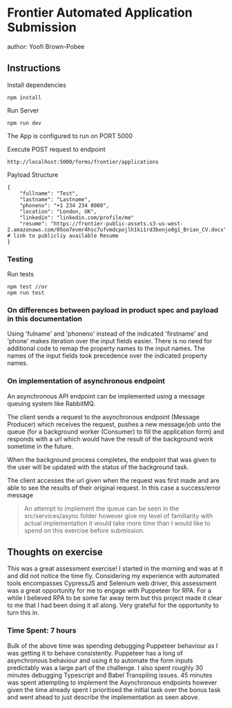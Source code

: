 # Frontier Automated Application Submission
author: Yoofi Brown-Pobee

## Instructions

Install dependencies

    npm install

Run Server
    
    npm run dev

The App is configured to run on PORT 5000

Execute POST request to endpoint
    
    http://localhost:5000/forms/frontier/applications

Payload Structure

    {
        "fullname": "Test",
        "lastname": "Lastname",
        "phoneno": "+1 234 234 0000",
        "location": "London, UK",
        "linkedin": "linkedin.com/profile/me"
        "resume": "https://frontier-public-assets.s3-us-west-2.amazonaws.com/05oo7evmr4hsc7ufvmdcpojlh1ki1rd3benjo0g1_Brian_CV.docx"  # link to publicliy available Resume
    }

### Testing

Run tests

    npm test //or
    npm run test

### On differences between payload in product spec and payload in this documentation
Using 'fulname' and 'phoneno' instead of the indicated 'firstname' and 'phone' makes iteration over the input fields
easier. There is no need for additional code to remap the property names to the input names. The names of the input fields took
precedence over the indicated property names.

### On implementation of asynchronous endpoint
An asynchronous API endpoint can be implemented using a message queuing system like RabbitMQ.

The client sends a request to the asynchronous endpoint (Message Producer) which receives the request, pushes a new message/job unto the queue
(for a background worker (Consumer) to fill the application form) and responds with a url which would have the result of the 
background work sometime in the future. 

When the background process completes, 
the endpoint that was given to the user will be updated with the status of the background task.

The client accesses the url given when the request was first made and are able to see the results of their original request. In this case
a success/error message

> An attempt to implement the queue can be seen in the src/services/async folder however give my 
> level of familiarity with actual implementation it would take more time than I would like to spend on
> this exercise before submission.

## Thoughts on exercise
This was a great assessment exercise! I started in the morning and was at it and did not notice the time fly.
Considering my experience with automated tools encompasses CypressJS and Selenium web driver, this assessment was 
a great opportunity for me to engage with Puppeteer for RPA. For a while I believed RPA to be some far away term but 
this project made it clear to me that I had been doing it all along. Very grateful for the opportunity to turn this in.


### Time Spent: 7 hours

Bulk of the above time was spending debugging Puppeteer behaviour as I was getting it to behave 
consistently. Puppeteer has a long of asynchronous behaviour and using it to automate the form inputs
predictably was a large part of the challenge. I also spent roughly 30 minutes debugging Typescript and Babel Transpiling
issues. 45 minutes was spent attempting to implement the Asynchronous endpoints however given the time already
spent I prioritised the initial task over the bonus task and went ahead to just describe the implementation as seen above.

